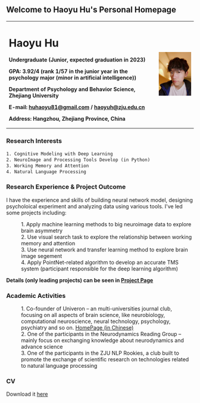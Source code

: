 ## Welcome to Haoyu Hu's Personal Homepage

<table border="0">
  <tr>
    <td width="80%">
      <h1>Haoyu Hu</h1>
      <p><b>Undergraduate (Junior, expected graduation in 2023)</b></p>
      <p><b>GPA: 3.92/4 (rank 1/57 in the junior year in the psychology major (minor in artificial intelligence))</b></p>
      <p><b>Department of Psychology and Behavior Science, Zhejiang University</b></p>
      <p><b>E-mail: <a href="mailto: huhaoyu81@gmail.com">huhaoyu81@gmail.com</a> / <a href="mailto: haoyuh@zju.edu.cn">haoyuh@zju.edu.cn</a></b></p>
      <p><b>Address: Hangzhou, Zhejiang Province, China</b></p>
    </td>
    <td width="20%">
      <img src="https://github.com/Haoyu-Hu/Haoyu-Hu.github.io/raw/main/self_photo.jpg" width="100%">  
    </td>
  </tr>
</table>

### Research Interests
```
1. Cognitive Modeling with Deep Learning
2. NeuroImage and Processing Tools Develop (in Python)
3. Working Memory and Attention
4. Natural Language Processing
```

### Research Experience & Project Outcome

I have the experience and skills of building neural network model, designing psycholoical experiment and analyzing data using various tools. I've led some projects including:
<dl>
<dd>1. Apply machine learning methods to big neuroimage data to explore brain asymmetry</dd>
<dd>2. Use visual search task to explore the relationship between working memory and attention</dd>
<dd>3. Use neural network and transfer learning method to explore brain image segement</dd>
<dd>4. Apply PointNet-related algorithm to develop an accurate TMS system (participant responsible for the deep learning algorithm)</dd>
</dl>
<p><b><b>Details (only leading projects) can be seen in <a href="https://haoyu-hu.github.io/Project">Project Page</a></b></b></p>

### Academic Activities

<dl>
<dd>1. Co-founder of Univeron – an multi-universities journal club, focusing on all aspects of brain science, like neurobiology,
computational neuroscience, neural technology, psychology, psychiatry and so on.
  <a href="https://univeron.notion.site/univeron/Univeron-76ad788f215440b59b1ee1e369b9ca8d">HomePage (in Chinese)</a> </dd>
<dd>2. One of the participants in the Neurodynamics Reading Group – mainly focus on exchanging knowledge about
neurodynamics and advance science</dd>
<dd>3. One of the participants in the ZJU NLP Rookies, a club built to promote the exchange of scientific research on
technologies related to natural language processing</dd>
</dl>

### CV
Download it [here](Haoyu_Hu_CV_3ver.pdf)
